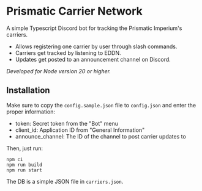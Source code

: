 # Prismatic Carrier Network

A simple Typescript Discord bot for tracking the Prismatic Imperium's carriers.

- Allows registering one carrier by user through slash commands.
- Carriers get tracked by listening to EDDN.
- Updates get posted to an announcement channel on Discord.

_Developed for Node version 20 or higher._

## Installation

Make sure to copy the `config.sample.json` file to `config.json` and enter the proper information:

- token: Secret token from the "Bot" menu
- client_id: Application ID from "General Information"
- announce_channel: The ID of the channel to post carrier updates to

Then, just run:

```
npm ci
npm run build
npm run start
```

The DB is a simple JSON file in `carriers.json`.
